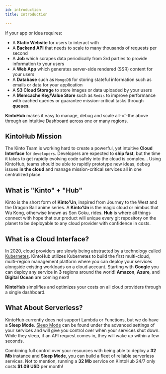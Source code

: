 ```yaml
---
id: introduction
title: Introduction

---
```


If your app or idea requires:

* A **Static Website** for users to interact with
* A **Backend API** that needs to scale to many thousands of requests per second
* A **Job** which scrapes data periodically from 3rd parties to provide information to your users
* A **Web App** which generates server-side rendered (SSR) content for your users
* A **Database** such as `MongoDB` for storing stateful information such as emails or data for your application
* A **S3 Cloud Storage** to store images or data uploaded by your users
* A **Memcache Key/Value Store** such as `Redis` to improve performance with cached queries or guarantee mission-critical tasks through **queues**.

**KintoHub** makes it easy to manage, debug and scale all-of-the above through an intuitive Dashboard across one or many regions.

## KintoHub Mission

The Kinto Team is working hard to create a powerful, yet intuitive **Cloud Interface** for `developers`.
Developers are expected to **ship fast**, but the time it takes to get rapidly evolving code safely into the cloud is complex...
Using KintoHub, teams should be able to rapidly prototype new ideas, debug issues **in the cloud** and manage mission-critical services all in one centralized place.

## What is "Kinto" + "Hub"

Kinto is the short form of **Kinto'Un**, inspired from Journey to the West and the Dragon Ball anime series. A **Kinto'Un** is the magic cloud or nimbus that Wu Kong, otherwise known as Son Goku, rides.
**Hub** is where all things connect with hope that our product will unique every git repository on the planet to be deployable to any cloud provider with confidence in costs.

## What is a Cloud Interface?

In 2020, cloud providers are slowly being abstracted by a technology called [Kubernetes](www.kubernetes.io).
KintoHub utilizes Kubernetes to build the first multi-cloud, multi-region management platform where you can deploy your services alongside existing workloads on a cloud account.
Starting with **Google** you can deploy any service in **3** regions around the world! **Amazon**, **Azure**, and **Digital Ocean** are coming next!

**KintoHub** simplifies and optimizes your costs on all cloud providers through a single dashboard.

## What About Serverless?

KintoHub currently does not support Lambda or Functions, but we do have a **Sleep Mode**.
[Sleep Mode](anatomy/anatomy-advanced.md) can be found under the advanced settings of your services and will give you control over when your services shut down.
While they sleep, if an API request comes in, they will wake up within a few seconds.

Combining full control over your resources with being able to deploy a **32 Mb** instance and **Sleep Mode**, you can build a fleet of reliable serverless services. Not to mention, running a **32 Mb** service on KintoHub 24/7 only costs **$1.09 USD** per month!

